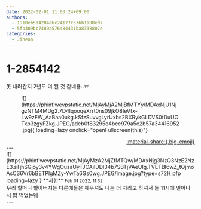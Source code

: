 ```yaml
---
date: 2022-02-01 11:03:24+09:00
authors:
  - 1910eb5d4204a6c24177c536b1a88ed7
  - 5fb309bc7489a576484431ba8338807e
categories:
  - Jiheon
---
```


# 1-2854142

<div class="post-container" markdown="1">
<div class="content-container md-sidebar__scrollwrap" markdown="1">

못 내려간지 2년도 더 된 것 같네용..ㅠ
<figure markdown="1">
![](https://phinf.wevpstatic.net/MjAyMjA2MjBfMTYy/MDAxNjU1NjgzNTM4MDg2.7D4lqooqeXrrt0ns09jkO8IeVfx-Lw9zFW_AaBaa0ukg.kSfzSuvvgLyrUxbs2BXRykGLDVS0tDuUOTxp3zgyFZkg.JPEG/adeb0f83295e4bcc979a5c2b57a34416952.jpg){ loading=lazy onclick="openFullscreen(this)"}
</figure>


</div>
</div>

<div style="text-align: right;" markdown="1">
<a href="https://weverse.io/fromis9/fanpost/1-2854142" style="text-align: right;">:material-share:{.big-emoji}</a>
</div>
---

<div class="comments-container md-sidebar__scrollwrap" markdown="1">
<div class="comment" markdown="1">
<div class='id-container' markdown="1">
![](https://phinf.wevpstatic.net/MjAyMzA2MjZfMTQw/MDAxNjg3NzQ3NzE2NzE3.sTjhSGjoy3v4YWgOusaUyTJCAiIDDI34b7SBTjVAeUIg.TVETBI6wZ_tQjmoAsCS6Vr6bBETPlgMZy-YwTa6Gs0wg.JPEG/image.jpg?type=s72){ pfp loading=lazy }
**<span class="artist">지헌</span>** <small>Feb 01 2022, 11:32</small><br>
</div>
<div class='comment-body' markdown="1">
우리 할머니 할아버지는 다른애들은 깨우셔도 나는 더 자라고 하셔서 늘 11시에 일어나서 밥 먹었는뎅
</div>
</div>
</div>
---
